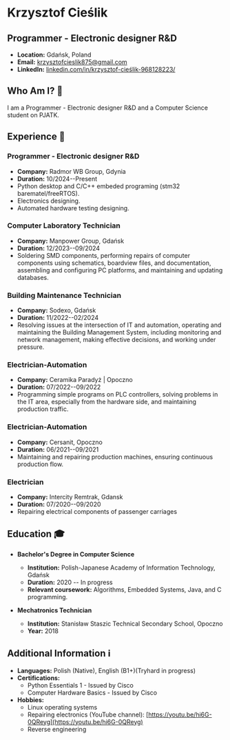 # Krzysztof Cieślik

## Programmer - Electronic designer R&D

- **Location:** Gdańsk, Poland
- **Email:** [krzysztofcieslik875@gmail.com](mailto:krzysztofcieslik875@gmail.com)
- **LinkedIn:** [linkedin.com/in/krzysztof-cieślik-968128223/](https://www.linkedin.com/in/krzysztof-cie%C5%9Blik-968128223/)

## Who Am I? 🚀

I am a Programmer - Electronic designer R&D and a Computer Science student on PJATK. 

## Experience 💼
### Programmer - Electronic designer R&D
- **Company:** Radmor WB Group, Gdynia
- **Duration:** 10/2024--Present
- Python desktop and C/C++ embeded programing (stm32 barematel/freeRTOS).
- Electronics designing.
- Automated hardware testing designing.

### Computer Laboratory Technician
- **Company:** Manpower Group, Gdańsk
- **Duration:** 12/2023--09/2024
- Soldering SMD components, performing repairs of computer components using schematics, boardview files, and documentation, assembling and configuring PC platforms, and maintaining and updating databases.

### Building Maintenance Technician
- **Company:** Sodexo, Gdańsk
- **Duration:** 11/2022--02/2024
- Resolving issues at the intersection of IT and automation, operating and maintaining the Building Management System, including monitoring and network management, making effective decisions, and working under pressure.

### Electrician-Automation
- **Company:** Ceramika Paradyż | Opoczno
- **Duration:** 07/2022--09/2022
- Programming simple programs on PLC controllers, solving problems in the IT area, especially from the hardware side, and maintaining production traffic.

### Electrician-Automation
- **Company:** Cersanit, Opoczno
- **Duration:** 06/2021--09/2021
- Maintaining and repairing production machines, ensuring continuous production flow.

### Electrician
- **Company:** Intercity Remtrak, Gdansk
- **Duration:** 07/2020--09/2020
- Repairing electrical components of passenger carriages

## Education 🎓

- **Bachelor's Degree in Computer Science**
  - **Institution:** Polish-Japanese Academy of Information Technology, Gdańsk
  - **Duration:** 2020 -- In progress
  - **Relevant coursework:** Algorithms, Embedded Systems, Java, and C programming.

- **Mechatronics Technician**
  - **Institution:** Stanisław Staszic Technical Secondary School, Opoczno
  - **Year:** 2018

## Additional Information ℹ️

- **Languages:** Polish (Native), English (B1+)(Tryhard in progress) 
- **Certifications:**
  - Python Essentials 1 - Issued by Cisco
  - Computer Hardware Basics - Issued by Cisco
- **Hobbies:**
  - Linux operating systems
  - Repairing electronics (YouTube channel): [https://youtu.be/hi6G-0QReyg](https://youtu.be/hi6G-0QReyg)
  - Reverse engineering
